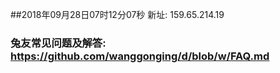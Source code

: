 ##2018年09月28日07时12分07秒 新址: 159.65.214.19
### 兔友常见问题及解答: https://github.com/wanggonging/d/blob/w/FAQ.md
